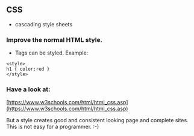 ## CSS
* cascading style sheets

### Improve the normal HTML style. 
* Tags can be styled. Example:

```
<style>
h1 { color:red }  
</style>  
````

### Have a look at:
[https://www.w3schools.com/html/html_css.asp](https://www.w3schools.com/html/html_css.asp)

But a style creates good and consistent looking page and complete sites. This is not easy for a programmer. :-) 

